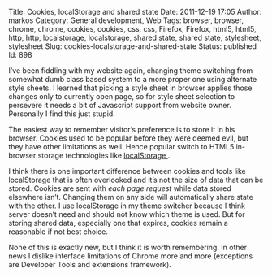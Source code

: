 Title: Cookies, localStorage and shared state
Date: 2011-12-19 17:05
Author: markos
Category: General development, Web
Tags: browser, browser, chrome, chrome, cookies, cookies, css, css, Firefox, Firefox, html5, html5, http, http, localstorage, localstorage, shared state, shared state, stylesheet, stylesheet
Slug: cookies-localstorage-and-shared-state
Status: published
Id: 898

<html>
 <body>
  <div>
   <p>
    I’ve been fiddling with my website again, changing theme switching from somewhat dumb class based system to a more proper one using alternate style sheets. I learned that picking a style sheet in browser applies those changes only to currently open page, so for style sheet selection to persevere it needs a bit of Javascript support from website owner. Personally I find this just stupid.
   </p>
   <p>
    The easiest way to remember visitor’s preference is to store it in his browser. Cookies used to be popular before they were deemed evil, but they have other limitations as well. Hence popular switch to HTML5 in-browser storage technologies like
    <a href="http://www.w3.org/TR/webstorage/">
     localStorage
    </a>
    .
   </p>
   <p>
    I think there is one important difference between cookies and tools like localStorage that is often overlooked and it’s not the size of data that can be stored. Cookies are sent with
    <em>
     each page request
    </em>
    while data stored elsewhere isn’t. Changing them on any side will automatically share state with the other. I use localStorage in my theme switcher because I think server doesn’t need and should not know which theme is used. But for storing shared data, especially one that expires, cookies remain a reasonable if not best choice.
   </p>
   <p>
    None of this is exactly new, but I think it is worth remembering. In other news I dislike interface limitations of Chrome more and more (exceptions are Developer Tools and extensions framework).
   </p>
  </div>
 </body>
</html>